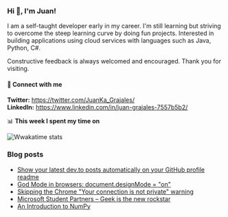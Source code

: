 ### Hi 👋, I'm Juan!

I am a self-taught developer early in my career. I'm still learning but striving to overcome the steep learning curve by doing fun projects. Interested in building applications using cloud services with languages such as Java, Python, C#. 

Constructive feedback is always welcomed and encouraged.
Thank you for visiting.

#### :iphone: Connect with me
**Twitter:** https://twitter.com/JuanKa_Grajales/                                                                                                                     
**LinkedIn:** https://www.linkedin.com/in/juan-grajales-7557b5b2/

📊 **This week I spent my time on**

![Wwakatime stats](https://github-readme-stats-taupe-two.vercel.app/api/wakatime?username=JuansonGrajales&hide_title=true&hide_border=true&langs_count=5)

### Blog posts
<!-- BLOG-POST-LIST:START -->
- [Show your latest dev.to posts automatically on your GitHub profile readme](https://dev.to/gautamkrishnar/show-your-latest-dev-to-posts-automatically-in-your-github-profile-readme-3nk8)
- [God Mode in browsers: document.designMode = "on"](https://dev.to/gautamkrishnar/god-mode-in-browsers-document-designmode-on-2pmo)
- [Skipping the Chrome "Your connection is not private" warning](https://dev.to/gautamkrishnar/quickbits-1-skipping-the-chrome-your-connection-is-not-private-warning-4kp1)
- [Microsoft Student Partners – Geek is the new rockstar](https://dev.to/gautamkrishnar/microsoft-student-partners--geek-is-the-new-rockstar)
- [An Introduction to NumPy](https://dev.to/gautamkrishnar/an-introduction-to-numpy)
<!-- BLOG-POST-LIST:END -->


<!--
**JuansonGrajales/JuansonGrajales** is a ✨ _special_ ✨ repository because its `README.md` (this file) appears on your GitHub profile.

Here are some ideas to get you started:

- 🔭 I’m currently working on ...
- 🌱 I’m currently learning ...
- 👯 I’m looking to collaborate on ...
- 🤔 I’m looking for help with ...
- 💬 Ask me about ...
- 📫 How to reach me: ...
- 😄 Pronouns: ...
- ⚡ Fun fact: ...
-->
